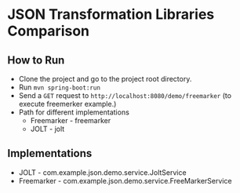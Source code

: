 # JSON Transformation Libraries Comparison

## How to Run
* Clone the project and go to the project root directory.
* Run `mvn spring-boot:run`
* Send a `GET` request to `http://localhost:8080/demo/freemarker` (to execute freemerker example.)
* Path for different implementations
    * Freemarker - freemarker
    * JOLT - jolt
## Implementations
* JOLT - com.example.json.demo.service.JoltService
* Freemarker - com.example.json.demo.service.FreeMarkerService